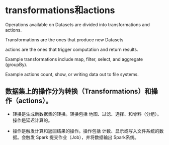 # transformations和actions

Operations available on Datasets are divided into transformations and actions.

Transformations are the ones that produce new Datasets

actions are the ones that trigger computation and return results.

Example transformations include map, filter, select, and aggregate (groupBy).

Example actions count, show, or writing data out to file systems.


## 数据集上的操作分为转换（Transformations）和操作（actions）。

- 转换是生成新数据集的转换。转换包括 地图、过滤、选择、和骨料（分组）。操作是延迟计算的。

- 操作是触发计算和返回结果的操作。操作包括 计数、显示或写入文件系统的数据。会触发 Spark 提交作业（Job），并将数据输出 Spark系统。
